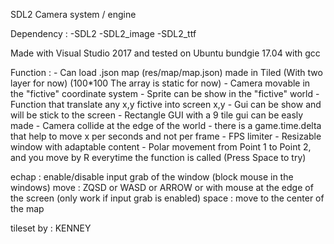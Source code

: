 SDL2 Camera system / engine

Dependency : -SDL2
             -SDL2_image
             -SDL2_ttf
             
Made with Visual Studio 2017 and tested on Ubuntu bundgie 17.04 with gcc

Function : 
	- Can load .json map (res/map/map.json) made in Tiled (With two layer for now) (100*100 The array is static for now)
	- Camera movable in the "fictive" coordinate system
	- Sprite can be show in the "fictive" world
	- Function that translate any x,y fictive into screen x,y
	- Gui can be show and will be stick to the screen
	- Rectangle GUI with a 9 tile gui can be easly made
	- Camera collide at the edge of the world
	- there is a game.time.delta that help to move x per seconds and not per frame
	- FPS limiter
	- Resizable window with adaptable content
	- Polar movement from Point 1 to Point 2, and you move by R everytime the function is called (Press Space to try)

echap : enable/disable input grab of the window (block mouse in the windows)
move : ZQSD or WASD or ARROW or with mouse at the edge of the screen (only work if input grab is enabled)
space : move to the center of the map

tileset by : KENNEY



